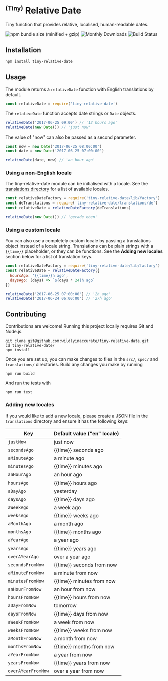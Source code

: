 <h1><sup><small>(Tiny)</small></sup> Relative Date</h1>

Tiny function that provides relative, localised, human-readable dates.

![npm bundle size (minified + gzip)](https://img.shields.io/bundlephobia/minzip/tiny-relative-date.svg?style=for-the-badge)
![Monthly Downloads](https://img.shields.io/npm/dm/tiny-relative-date.svg?style=for-the-badge)
![Build Status](https://img.shields.io/travis/wildlyinaccurate/tiny-relative-date.svg?style=for-the-badge)

## Installation

```
npm install tiny-relative-date
```

## Usage

The module returns a `relativeDate` function with English translations by default.

```js
const relativeDate = require('tiny-relative-date')
```

The `relativeDate` function accepts date strings or `Date` objects.

```js
relativeDate('2017-06-25 09:00') // '12 hours ago'
relativeDate(new Date()) // 'just now'
```

The value of "now" can also be passed as a second parameter.

```js
const now = new Date('2017-06-25 08:00:00')
const date = new Date('2017-06-25 07:00:00')

relativeDate(date, now) // 'an hour ago'
```

### Using a non-English locale

The tiny-relative-date module can be initialised with a locale. See the [translations directory]('./translations') for a list of available locales.

```js
const relativeDateFactory = require('tiny-relative-date/lib/factory')
const deTranslations = require('tiny-relative-date/translations/de')
const relativeDate = relativeDateFactory(deTranslations)

relativeDate(new Date()) // 'gerade eben'
```

### Using a custom locale

You can also use a completely custom locale by passing a translations object instead of a locale string. Translations can be plain strings with a `{{time}}` placeholder, or they can be functions. See the **Adding new locales** section below for a list of translation keys.

```js
const relativeDateFactory = require('tiny-relative-date/lib/factory')
const relativeDate = relativeDateFactory({
  hoursAgo: '{{time}}h ago',
  daysAgo: (days) => `${days * 24}h ago`
})

relativeDate('2017-06-25 07:00:00') // '2h ago'
relativeDate('2017-06-24 06:00:00') // '27h ago'
```

## Contributing

Contributions are welcome! Running this project locally requires Git and Node.js.

```
git clone git@github.com:wildlyinaccurate/tiny-relative-date.git
cd tiny-relative-date/
npm install
```

Once you are set up, you can make changes to files in the `src/`, `spec/` and `translations/` directories. Build any changes you make by running

```
npm run build
```

And run the tests with

```
npm run test
```

### Adding new locales

If you would like to add a new locale, please create a JSON file in the `translations` directory and ensure it has the following keys:

| Key                    | Default value ("en" locale) |
|------------------------|-----------------------------|
| `justNow`             | just now                    |
| `secondsAgo`          | {{time}} seconds ago        |
| `aMinuteAgo`         | a minute ago                |
| `minutesAgo`          | {{time}} minutes ago        |
| `anHourAgo`          | an hour ago                 |
| `hoursAgo`            | {{time}} hours ago          |
| `aDayAgo`            | yesterday                   |
| `daysAgo`             | {{time}} days ago           |
| `aWeekAgo`           | a week ago                  |
| `weeksAgo`            | {{time}} weeks ago          |
| `aMonthAgo`          | a month ago                 |
| `monthsAgo`           | {{time}} months ago         |
| `aYearAgo`           | a year ago                  |
| `yearsAgo`            | {{time}} years ago          |
| `overAYearAgo`      | over a year ago             |
| `secondsFromNow`     | {{time}} seconds from now   |
| `aMinuteFromNow`    | a minute from now           |
| `minutesFromNow`     | {{time}} minutes from now   |
| `anHourFromNow`     | an hour from now            |
| `hoursFromNow`       | {{time}} hours from now     |
| `aDayFromNow`       | tomorrow                    |
| `daysFromNow`        | {{time}} days from now      |
| `aWeekFromNow`      | a week from now             |
| `weeksFromNow`       | {{time}} weeks from now     |
| `aMonthFromNow`     | a month from now            |
| `monthsFromNow`      | {{time}} months from now    |
| `aYearFromNow`      | a year from now             |
| `yearsFromNow`       | {{time}} years from now     |
| `overAYearFromNow` | over a year from now        |
